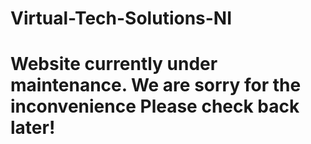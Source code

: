 # Virtual-Tech-Solutions-NI
# Website currently under maintenance. We are sorry for the inconvenience Please check back later!
